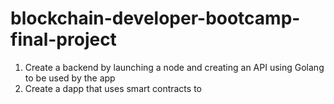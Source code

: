# blockchain-developer-bootcamp-final-project

1. Create a backend by launching a node and creating an API using Golang to be used by the app
2. Create a dapp that uses smart contracts to 
